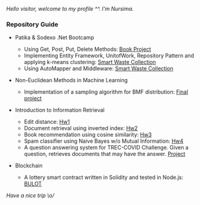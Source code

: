 *Hello visitor, welcome to my profile ^^. I'm Nursima.*

### Repository Guide

- Patika & Sodexo .Net Bootcamp
  - Using Get, Post, Put, Delete Methods: [Book Project](https://github.com/nursimacelik/first-homework-nursimacelik)
  - Implementing Entity Framework, UnitofWork, Repository Pattern and applying k-means clustering: [Smart Waste Collection](https://github.com/nursimacelik/ikinci-hafta-odevi-nursimacelik)
  - Using AutoMapper and Middleware: [Smart Waste Collection](https://github.com/nursimacelik/ucuncuodev-nursimacelik)

- Non-Euclidean Methods in Machine Learning
  - Implementation of a sampling algorithm for BMF distribution: [Final project](https://github.com/nursimacelik/sampling-from-bmf)

- Introduction to Information Retrieval
  - Edit distance: [Hw1](https://github.com/nursimacelik/information-retrieval-hw1) 
  - Document retrieval using inverted index: [Hw2](https://github.com/nursimacelik/information-retrieval-hw2) 
  - Book recommendation using cosine similarity: [Hw3](https://github.com/nursimacelik/information-retrieval-hw3) 
  - Spam classifier using Naive Bayes w/o Mutual Information: [Hw4](https://github.com/nursimacelik/information-retrieval-hw4) 
  - A question answering system for TREC-COVID Challenge. Given a question, retrieves documents that may have the answer. [Project](https://github.com/egirgin/cmpe493-term-project)

- Blockchain
  - A lottery smart contract written in Solidity and tested in Node.js: [BULOT](https://github.com/tapachir/BULOT)


*Have a nice trip \o/*

